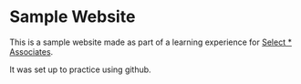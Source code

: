 # Sample Website
This is a sample website made as part of a learning experience for [Select * Associates](https://www.selectsa.com).

It was set up to practice using github.